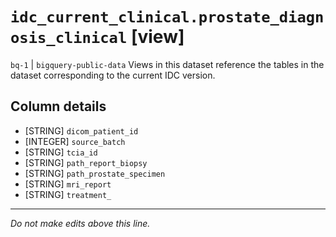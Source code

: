 # `idc_current_clinical.prostate_diagnosis_clinical` [view]
`bq-1` | `bigquery-public-data`
Views in this dataset reference the tables in the dataset corresponding to the current IDC version.

## Column details
* [STRING]    `dicom_patient_id`
* [INTEGER]   `source_batch`
* [STRING]    `tcia_id`
* [STRING]    `path_report_biopsy`
* [STRING]    `path_prostate_specimen`
* [STRING]    `mri_report`
* [STRING]    `treatment_`

-------------------------------------------------------------------------------
*Do not make edits above this line.*
